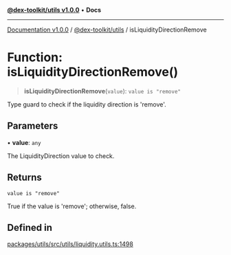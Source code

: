 [**@dex-toolkit/utils v1.0.0**](../README.md) • **Docs**

***

[Documentation v1.0.0](../../../packages.md) / [@dex-toolkit/utils](../README.md) / isLiquidityDirectionRemove

# Function: isLiquidityDirectionRemove()

> **isLiquidityDirectionRemove**(`value`): `value is "remove"`

Type guard to check if the liquidity direction is 'remove'.

## Parameters

• **value**: `any`

The LiquidityDirection value to check.

## Returns

`value is "remove"`

True if the value is 'remove'; otherwise, false.

## Defined in

[packages/utils/src/utils/liquidity.utils.ts:1498](https://github.com/niZmosis/dex-toolkit/blob/3d8b41b44787b30fbea5de3ab4737662ffb61bc8/packages/utils/src/utils/liquidity.utils.ts#L1498)
